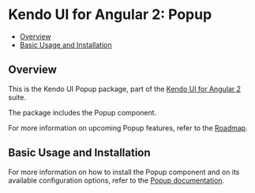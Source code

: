 # Kendo UI for Angular 2: Popup

* [Overview](https://github.com/telerik/kendo-angular-popup#overview)
* [Basic Usage and Installation](https://github.com/telerik/kendo-angular-popup#basic-usage-and-installation)

## Overview

This is the Kendo UI Popup package, part of the [Kendo UI for Angular 2](http://www.telerik.com/kendo-angular-ui/) suite.

The package includes the Popup component.

For more information on upcoming Popup features, refer to the [Roadmap](http://www.telerik.com/kendo-angular-ui/roadmap/).

## Basic Usage and Installation

For more information on how to install the Popup component and on its available configuration options, refer to the [Popup documentation](http://www.telerik.com/kendo-angular-ui/components/popup/).
